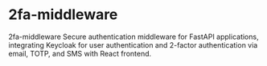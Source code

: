 # 2fa-middleware
2fa-middleware Secure authentication middleware for FastAPI applications, integrating Keycloak for user authentication and 2-factor authentication via email, TOTP, and SMS with React frontend.
